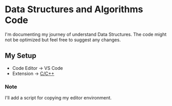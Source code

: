 # Data Structures and Algorithms Code
I'm documenting my journey of understand Data Structures. The code might not be optimized but feel free to suggest any changes.

## My Setup
* Code Editor -> VS Code
* Extension -> [C/C++](https://code.visualstudio.com/docs/languages/cpp)

### Note
I'll add a script for copying my editor environment. 
